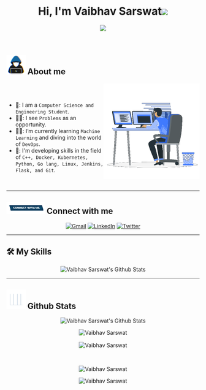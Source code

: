 <h1 align="center">Hi, I'm Vaibhav Sarswat<img src="https://media.giphy.com/media/hvRJCLFzcasrR4ia7z/giphy.gif" width="35"></h1>
<p align="center">
  <img src="https://readme-typing-svg.herokuapp.com?font=Courier+New&color=%23C8BE25&size=25&center=true&vCenter=true&width=600&height=100&lines=Programmer%3BDevOps+Enthusiast%3BAIML+Enthusiast">
</p>
<br>

## <picture><img src="https://github.com/Agrawal-Ayush-009/Agrawal-Ayush-009/blob/main/assests/about_me.gif?raw=true" width=50px></picture> About me

<picture> <img align="right" src="https://github.com/Agrawal-Ayush-009/Agrawal-Ayush-009/blob/main/assests/Right_Side.gif?raw=true" width=250px></picture>

<br><br>
- 🏫: I am a `Computer Science and Engineering Student`.
- 👨‍💻: I see `Problems` as an opportunity.
- 👨‍🎓: I’m currently learning `Machine Learning` and diving into the world of `DevOps`.
- 📱: I'm developing skills in the field of `C++, Docker, Kubernetes, Python, Go lang, Linux, Jenkins, Flask, and Git`.
<br>

---

## <picture> <img src="https://github.com/Agrawal-Ayush-009/Agrawal-Ayush-009/blob/main/assests/Connect-with-me.gif?raw=true" width="100px"> </picture> Connect with me
<p align="center">
    <a href="mailto:your-email@example.com"><img height=30px; img src="https://img.shields.io/badge/gmail-%23EA4335.svg?style=plastic&logo=gmail&logoColor=white" target="_blank" alt="Gmail"/></a>
    <a href="https://www.linkedin.com/in/the-one-rvs/"><img height=30px; src="https://img.shields.io/badge/linkedin-%230A66C2.svg?style=plastic&logo=linkedin&logoColor=white" target="_blank" alt="LinkedIn"/></a>
    <a href="https://twitter.com/your-twitter-handle"><img height=30px; src="https://img.shields.io/badge/Twitter-%230A66C0.svg?style=plastic&logo=x&logoColor=white" target="_blank" alt="Twitter"/></a>
</p>

---

## 🛠️ My Skills

<p align="center">
    <img alt="Vaibhav Sarswat's Github Stats" src="https://skillicons.dev/icons?i=cplusplus,docker,kubernetes,python,golang,linux,jenkins,flask,git" height="180px"/> 

---

## <picture> <img src="https://github.com/Agrawal-Ayush-009/Agrawal-Ayush-009/blob/main/assests/Statistics.gif?raw=true" width=50px>  </picture> Github Stats

<p align="center">
    <img alt="Vaibhav Sarswat's Github Stats" src="https://github-readme-stats.vercel.app/api?username=the-one-rvs&show_icons=true&count_private=true&locale=en&theme=dark&layout=compact" height="230px"/>
</p>
<p align="center">
    <img src="https://github-readme-stats.vercel.app/api/top-langs?username=the-one-rvs&layout=compact&show_icons=true&locale=en&theme=dark" alt="Vaibhav Sarswat" height="230px"/>
<div align="center">
<p><img align="center" src="https://github-readme-streak-stats.herokuapp.com/?user=the-one-rvs&theme=dark" alt="Vaibhav Sarswat" /></p>
</div>
</p>
<br/>
<p align="center">
    <img src="https://codeforces-readme-stats.vercel.app/api/card?username=the_one_rvs" alt="Vaibhav Sarswat" height="230px"/>
</p>
<p align="center">
    <img src="https://codechef-readme-stats.vercel.app/api/card?username=the_one_rvs" alt="Vaibhav Sarswat" height="230px"/>
</p>
